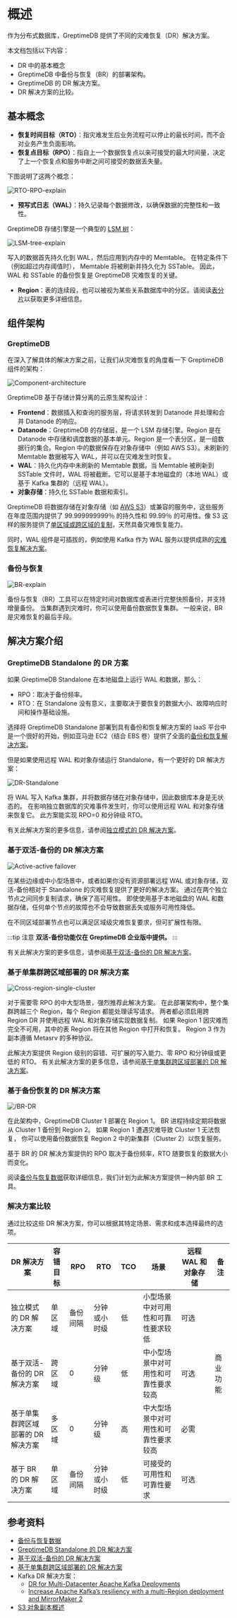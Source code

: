 # 概述

作为分布式数据库，GreptimeDB 提供了不同的灾难恢复（DR）解决方案。

本文档包括以下内容：
* DR 中的基本概念
* GreptimeDB 中备份与恢复（BR）的部署架构。
* GreptimeDB 的 DR 解决方案。
* DR 解决方案的比较。

## 基本概念

* **恢复时间目标（RTO）**：指灾难发生后业务流程可以停止的最长时间，而不会对业务产生负面影响。
* **恢复点目标（RPO）**：指自上一个数据恢复点以来可接受的最大时间量，决定了上一个恢复点和服务中断之间可接受的数据丢失量。

下图说明了这两个概念：

![RTO-RPO-explain](/RTO-RPO-explain.png)

* **预写式日志（WAL）**：持久记录每个数据修改，以确保数据的完整性和一致性。

GreptimeDB 存储引擎是一个典型的 [LSM 树](https://en.wikipedia.org/wiki/Log-structured_merge-tree)：

![LSM-tree-explain](/LSM-tree-explain.png)

写入的数据首先持久化到 WAL，然后应用到内存中的 Memtable。
在特定条件下（例如超过内存阈值时），
Memtable 将被刷新并持久化为 SSTable。
因此，WAL 和 SSTable 的备份恢复是 GreptimeDB 灾难恢复的关键。

* **Region**：表的连续段，也可以被视为某些关系数据库中的分区。请阅读[表分片](/contributor-guide/frontend/table-sharding#region)以获取更多详细信息。

## 组件架构

### GreptimeDB

在深入了解具体的解决方案之前，让我们从灾难恢复的角度看一下 GreptimeDB 组件的架构：

![Component-architecture](/Component-architecture.png)

GreptimeDB 基于存储计算分离的云原生架构设计：

* **Frontend**：数据插入和查询的服务层，将请求转发到 Datanode 并处理和合并 Datanode 的响应。
* **Datanode**：GreptimeDB 的存储层，是一个 LSM 存储引擎。Region 是在 Datanode 中存储和调度数据的基本单元。Region 是一个表分区，是一组数据行的集合。Region 中的数据保存在对象存储中（例如 AWS S3）。未刷新的 Memtable 数据被写入 WAL，并可以在灾难发生时恢复。
* **WAL**：持久化内存中未刷新的 Memtable 数据。当 Memtable 被刷新到 SSTable 文件时，WAL 将被截断。它可以是基于本地磁盘的（本地 WAL）或基于 Kafka 集群的（远程 WAL）。
* **对象存储**：持久化 SSTable 数据和索引。

GreptimeDB 将数据存储在对象存储（如 [AWS S3](https://docs.aws.amazon.com/AmazonS3/latest/userguide/DataDurability.html)）或兼容的服务中，这些服务在年度范围内提供了 99.999999999％ 的持久性和 99.99％ 的可用性。像 S3 这样的服务提供了[单区域或跨区域的复制](https://docs.aws.amazon.com/AmazonS3/latest/userguide/replication.html)，天然具备灾难恢复能力。

同时，WAL 组件是可插拔的，例如使用 Kafka 作为 WAL 服务以提供成熟的[灾难恢复解决方案](https://www.confluent.io/blog/disaster-recovery-multi-datacenter-apache-kafka-deployments/)。

### 备份与恢复

![BR-explain](/BR-explain.png)

备份与恢复（BR）工具可以在特定时间对数据库或表进行完整快照备份，并支持增量备份。
当集群遇到灾难时，你可以使用备份数据恢复集群。
一般来说，BR 是灾难恢复的最后手段。

## 解决方案介绍

### GreptimeDB Standalone 的 DR 方案

如果 GreptimeDB Standalone 在本地磁盘上运行 WAL 和数据，那么：

* RPO：取决于备份频率。
* RTO：在 Standalone 没有意义，主要取决于要恢复的数据大小、故障响应时间和操作基础设施。

选择将 GreptimeDB Standalone 部署到具有备份和恢复解决方案的 IaaS 平台中是一个很好的开始，例如亚马逊 EC2（结合 EBS 卷）提供了全面的[备份和恢复解决方案](https://docs.aws.amazon.com/zh_cn/prescriptive-guidance/latest/backup-recovery/backup-recovery-ec2-ebs.html)。

但是如果使用远程 WAL 和对象存储运行 Standalone，有一个更好的 DR 解决方案：

![DR-Standalone](/DR-Standalone.png)

将 WAL 写入 Kafka 集群，并将数据存储在对象存储中，因此数据库本身是无状态的。
在影响独立数据库的灾难事件发生时，你可以使用远程 WAL 和对象存储来恢复它。
此方案能实现 RPO=0 和分钟级 RTO。

有关此解决方案的更多信息，请参阅[独立模式的 DR 解决方案](./dr-solution-for-standalone.md)。

### 基于双活-备份的 DR 解决方案

![Active-active failover](/active-active-failover.png)

在某些边缘或中小型场景中，或者如果你没有资源部署远程 WAL 或对象存储，双活-备份相对于 Standalone 的灾难恢复提供了更好的解决方案。
通过在两个独立节点之间同步复制请求，确保了高可用性。
即使使用基于本地磁盘的 WAL 和数据存储，任何单个节点的故障也不会导致数据丢失或服务可用性降低。

在不同区域部署节点也可以满足区域级灾难恢复要求，但可扩展性有限。

:::tip 注意
**双活-备份功能仅在 GreptimeDB 企业版中提供。**
:::

有关此解决方案的更多信息，请参阅[基于双活-备份的 DR 解决方案](./dr-solution-based-on-active-active-failover.md)。

### 基于单集群跨区域部署的 DR 解决方案

![Cross-region-single-cluster](/Cross-region-single-cluster.png)

对于需要零 RPO 的中大型场景，强烈推荐此解决方案。
在此部署架构中，整个集群跨越三个 Region，每个 Region 都能处理读写请求。
两者都必须启用跨 Region DR 并使用远程 WAL 和对象存储实现数据复制。
如果 Region 1 因灾难而完全不可用，其中的表 Region 将在其他 Region 中打开和恢复。
Region 3 作为副本遵循 Metasrv 的多种协议。

此解决方案提供 Region 级别的容错、可扩展的写入能力、零 RPO 和分钟级或更低的 RTO。
有关此解决方案的更多信息，请参阅[基于单集群跨区域部署的 DR 解决方案](./dr-solution-based-on-cross-region-deployment-in-single-cluster.md)。

### 基于备份恢复的 DR 解决方案

![/BR-DR](/BR-DR.png)

在此架构中，GreptimeDB Cluster 1 部署在 Region 1。
BR 进程持续定期将数据从 Cluster 1 备份到 Region 2。
如果 Region 1 遭遇灾难导致 Cluster 1 无法恢复，
你可以使用备份数据恢复 Region 2 中的新集群（Cluster 2）以恢复服务。

基于 BR 的 DR 解决方案提供的 RPO 取决于备份频率，RTO 随要恢复的数据大小而变化。

阅读[备份与恢复数据](./back-up-&-restore-data.md)获取详细信息，我们计划为此解决方案提供一种内部 BR 工具。

### 解决方案比较

通过比较这些 DR 解决方案，你可以根据其特定场景、需求和成本选择最终的选项。


|     DR 解决方案 | 容错目标 |  RPO | RTO | TCO | 场景 | 远程 WAL 和对象存储 | 备注 |
| ------------- | ------------------------- | ----- | ----- | ----- | ---------------- | --------- | --------|
|  独立模式的 DR 解决方案| 单区域 | 备份间隔 | 分钟或小时级 | 低 | 小型场景中对可用性和可靠性要求较低 |  可选 | |
|  基于双活-备份的 DR 解决方案| 跨区域 | 0 | 分钟级 | 低 | 中小型场景中对可用性和可靠性要求较高 |  可选 | 商业功能 |
|  基于单集群跨区域部署的 DR 解决方案| 多区域 | 0 | 分钟级 | 高 | 中大型场景中对可用性和可靠性要求较高 |  必需 | |
|  基于 BR 的 DR 解决方案 | 单区域 | 备份间隔 | 分钟或小时级 | 低 | 可接受的可用性和可靠性要求 | 可选 | |


## 参考资料

* [备份与恢复数据](./back-up-&-restore-data.md)
* [GreptimeDB Standalone 的 DR 解决方案](./dr-solution-for-standalone.md)
* [基于双活-备份的 DR 解决方案](./dr-solution-based-on-active-active-failover.md)
* [基于单集群跨区域部署的 DR 解决方案](./dr-solution-based-on-cross-region-deployment-in-single-cluster.md)
* Kafka DR 解决方案：
  * [DR for Multi-Datacenter Apache Kafka Deployments](https://www.confluent.io/blog/disaster-recovery-multi-datacenter-apache-kafka-deployments/)
  * [Increase Apache Kafka’s resiliency with a multi-Region deployment and MirrorMaker 2](https://aws.amazon.com/cn/blogs/big-data/increase-apache-kafkas-resiliency-with-a-multi-region-deployment-and-mirrormaker-2/)
* [S3 对象副本概述](https://docs.aws.amazon.com/AmazonS3/latest/userguide/replication.html)
